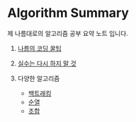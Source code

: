 # Algorithm Summary
제 나름대로의 알고리즘 공부 요약 노트 입니다.

1. [나름의 코딩 꿀팁](./CodingTip.md)

2. [실수는 다시 하지 말 것](./MyCodingMis.md)

3. 다양한 알고리즘
    - [백트래킹](./BackTracking.md)
    - [순열](./순열구현코드.md)
    - [조합](./조합구현코드.md)